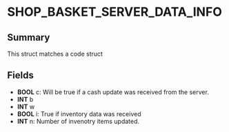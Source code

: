 # SHOP_BASKET_SERVER_DATA_INFO

## Summary
This struct matches a code struct

## Fields
* **BOOL** c: Will be true if a cash update was received from the server.
* **INT** b
* **INT** w
* **BOOL** i: True if inventory data was received
* **INT** n: Number of invenotry items updated.